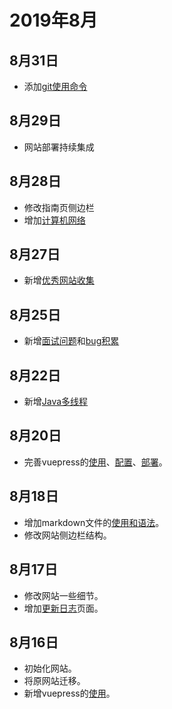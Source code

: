 # 2019年8月

## 8月31日
+ 添加[git使用命令](/git/)

## 8月29日
+ 网站部署持续集成

## 8月28日
+ 修改指南页侧边栏
+ 增加[计算机网络](/internet/)

## 8月27日
+ 新增[优秀网站收集](/site/)

## 8月25日
+ 新增[面试问题](/interview/)和[bug积累](/bugs/)

## 8月22日
+ 新增[Java多线程](/thread/)

## 8月20日
+ 完善vuepress的[使用](/vuepress/vuepress的使用.html)、[配置](/vuepress/vuepress的配置.html)、[部署](/vuepress/vuepress的部署.html)。

## 8月18日
+ 增加markdown文件的[使用和语法](/markdown)。
+ 修改网站侧边栏结构。

## 8月17日
+ 修改网站一些细节。
+ 增加[更新日志](/changelog)页面。

## 8月16日
+ 初始化网站。
+ 将原网站迁移。
+ 新增vuepress的[使用](/vuepress)。
